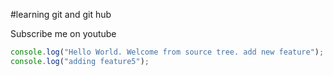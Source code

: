 #learning git and git hub

Subscribe me on youtube

```javascript
console.log("Hello World. Welcome from source tree. add new feature");
console.log("adding feature5");
```
